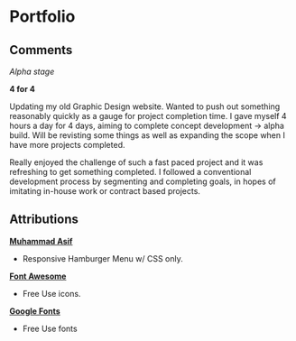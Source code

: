 # Portfolio 

## Comments
*Alpha stage* 

**4 for 4**

 Updating my old Graphic Design website. Wanted to push out something reasonably quickly as a gauge for project completion time. I gave myself 4 hours a day for 4 days, aiming to complete concept development -> alpha build. Will be revisting some things  as well as expanding the scope when I have more projects completed. 

 Really enjoyed the challenge of such a fast paced project and it was refreshing to get something completed. I followed a conventional development process by segmenting and completing goals, in hopes of imitating in-house work or contract based projects.

## Attributions 

[**Muhammad Asif**](https://codeconvey.com/Tutorials/responsive-hamburger-menu-css-only/)
- Responsive Hamburger Menu w/ CSS only.

[**Font Awesome**](https://fontawesome.com/)
- Free Use icons.

[**Google Fonts**](https://fonts.google.com/)
- Free Use fonts